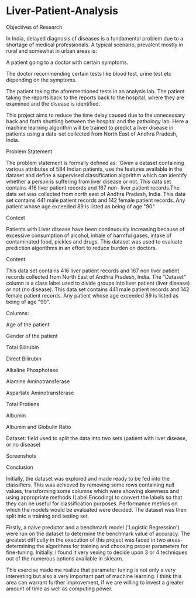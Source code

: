 # Liver-Patient-Analysis

Objectives of Research

In India, delayed diagnosis of diseases is a fundamental problem due to a shortage of medical professionals. A typical scenario, prevalent mostly in rural and somewhat in urban areas is:

A patient going to a doctor with certain symptoms.

The doctor recommending certain tests like blood test, urine test etc depending on the symptoms.

The patient taking the aforementioned tests in an analysis lab.
The patient taking the reports back to the reports back to the hospital, where they are examined and the disease is identified.

This project aims to reduce the time delay caused due to the unnecessary back and forth shuttling between the hospital and the pathology lab. Here a machine learning algorithm will be trained to predict a liver disease in patients using a data-set collected from North East of Andhra Pradesh, India.

Problem Statement

The problem statement is formally defined as: ‘Given a dataset containing various attributes of 584 Indian patients, use the features available in the dataset and define a supervised classification algorithm which can identify whether a person is suffering from liver disease or not. This data set contains 416 liver patient records and 167 non- liver patient records.The data set was collected from north east of Andhra Pradesh, India. This data set contains 441 male patient records and 142 female patient records. Any patient whose age exceeded 89 is listed as being of age "90"

Context

Patients with Liver disease have been continuously increasing because of excessive consumption of alcohol, inhale of harmful gases, intake of contaminated food, pickles and drugs. This dataset was used to evaluate prediction algorithms in an effort to reduce burden on doctors.

Content

This data set contains 416 liver patient records and 167 non liver patient records collected from North East of Andhra Pradesh, India. The "Dataset" column is a class label used to divide groups into liver patient (liver disease) or not (no disease). This data set contains 441 male patient records and 142 female patient records. Any patient whose age exceeded 89 is listed as being of age "90".

Columns:

Age of the patient

Gender of the patient

Total Bilirubin

Direct Bilirubin

Alkaline Phosphotase

Alamine Aminotransferase

Aspartate Aminotransferase

Total Protiens

Albumin

Albumin and Globulin Ratio

Dataset: field used to split the data into two sets (patient with liver disease, or no disease)

Screenshots

Conclusion

Initially, the dataset was explored and made ready to be fed into the classifiers. This was achieved by removing some rows containing null values, transforming some columns which were showing skewness and using appropriate methods (Label Encoding) to convert the labels so that they can be useful for classification purposes. Performance metrics on which the models would be evaluated were decided. The dataset was then split into a training and testing set.

Firstly, a naive predictor and a benchmark model ('Logistic Regression') were run on the dataset to determine the benchmark value of accuracy. The greatest difficulty in the execution of this project was faced in two areas- determining the algorithms for training and choosing proper parameters for fine-tuning. Initially, I found it very vexing to decide upon 3 or 4 techniques out of the numerous options available in sklearn.

This exercise made me realize that parameter tuning is not only a very interesting but also a very important part of machine learning. I think this area can warrant further improvement, if we are willing to invest a greater amount of time as well as computing power.
